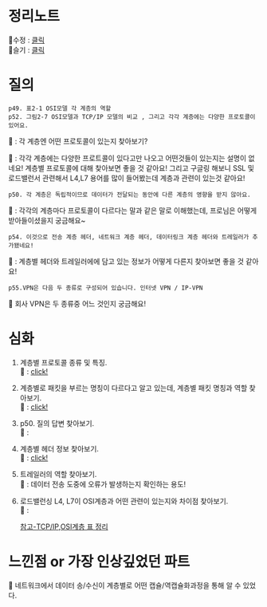 # 정리노트
🐰수정 : [클릭](https://github.com/YunSuJeong/BOOK/blob/main/network/%EB%AA%A8%EB%91%90%EC%9D%98%20%EB%84%A4%ED%8A%B8%EC%9B%8C%ED%81%AC(Network%20for%20everyone)/chap2.%20%EB%84%A4%ED%8A%B8%EC%9B%8C%ED%81%AC%20%EA%B8%B0%EB%B3%B8%EA%B7%9C%EC%B9%99.md)  
🍅슬기 : [클릭](https://github.com/seulgi7/Book-Log/blob/e88043bcf168cbe8d351f6df4373cf9142b26657/network/%EB%AA%A8%EB%91%90%EC%9D%98%EB%84%A4%ED%8A%B8%EC%9B%8C%ED%81%AC/2%EC%9E%A5-%EB%84%A4%ED%8A%B8%EC%9B%8C%ED%81%AC%EC%9D%98%EA%B8%B0%EB%B3%B8%EA%B7%9C%EC%B9%99.md)


# 질의
```
p49. 표2-1 OSI모델 각 계층의 역할
p52. 그림2-7 OSI모델과 TCP/IP 모델의 비교 , 그리고 각각 계층에는 다양한 프로토콜이 있어요.
```
🐰 : 각 계층엔 어떤 프로토콜이 있는지 찾아보기?

🍅 : 각각 계층에는 다양한 프로트콜이 있다고만 나오고 어떤것들이 있는지는 설명이 없네요! 계층별 프로토콜에 대해 찾아보면 좋을 것 같아요!
     그리고 구글링 해보니 SSL 및 로드밸런서 관련해서 L4,L7 용어를 많이 들어봤는데 계층과 관련이 있는것 같아요!
```
p50. 각 계층은 독립적이므로 데이터가 전달되는 동안에 다른 계층의 영향을 받지 않아요. 
```
🐰 : 각각의 계층마다 프로토콜이 다르다는 말과 같은 말로 이해했는데, 프로님은 어떻게 받아들이셨을지 궁금해요~  
```
p54. 이것으로 전송 계층 헤더, 네트워크 계층 헤더, 데이터링크 계층 헤더와 트레일러가 추가됐네요!
```
🍅 : 계층별 헤더와 트레일러에에 담고 있는 정보가 어떻게 다른지 찾아보면 좋을 것 같아요!

```
p55.VPN은 다음 두 종류로 구성되어 있습니다. 인터넷 VPN / IP-VPN
```
🍅 회사 VPN은 두 종류중 어느 것인지 궁금해요!

# 심화
1. 계층별 프로토콜 종류 및 특징.  
   🐰 : [click!](https://github.com/YunSuJeong/Filling-Out/blob/main/Network/OSI%207%EA%B3%84%EC%B8%B5%20%EB%B3%84%20%ED%94%84%EB%A1%9C%ED%86%A0%EC%BD%9C.md)
2. 계층별로 패킷을 부르는 명칭이 다르다고 알고 있는데, 계층별 패킷 명칭과 역할 찾아보기.  
   🐰 : [click!](https://github.com/YunSuJeong/Filling-Out/blob/main/Network/%EB%8D%B0%EC%9D%B4%ED%84%B0%20%EC%A0%84%EC%86%A1%EB%8B%A8%EC%9C%84.md)
3. p50. 질의 답변 찾아보기.  
   🐰 : 
5. 계층별 헤더 정보 찾아보기.  
   🐰 : [click!](https://github.com/YunSuJeong/Filling-Out/blob/main/Network/%EB%8D%B0%EC%9D%B4%ED%84%B0%20%EC%A0%84%EC%86%A1%EB%8B%A8%EC%9C%84.md)  
7. 트레일러의 역할 찾아보기.  
   🐰 : 데이터 전송 도중에 오류가 발생하는지 확인하는 용도!  
9. 로드밸런싱 L4, L7이 OSI계층과 어떤 관련이 있는지와 차이점 찾아보기.  
   🐰 : 
   
     [참고-TCP/IP,OSI계층 표 정리](https://img1.daumcdn.net/thumb/R1280x0/?scode=mtistory2&fname=https%3A%2F%2Fblog.kakaocdn.net%2Fdn%2Fn4eW5%2FbtqEljGGZPt%2FbeNzdkzwcEFC9AvJpNjo3k%2Fimg.jpg)

# 느낀점 or 가장 인상깊었던 파트
🍅 네트워크에서 데이터 송/수신이 계층별로 어떤 캡슐/역캡슐화과정을 통해 알 수 있었다.
     
